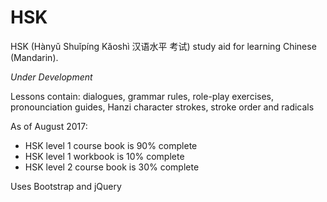 # HSK
HSK (Hànyǔ Shuǐpíng Kǎoshì 汉语水平 考试) study aid for learning Chinese (Mandarin).

<i>Under Development</i>

Lessons contain: dialogues, grammar rules, role-play exercises, pronounciation guides, Hanzi character strokes, stroke order and radicals

As of August 2017:
<ul>
<li>HSK level 1 course book is 90% complete</li>
<li>HSK level 1 workbook is 10% complete</li>
<li>HSK level 2 course book is 30% complete</li>
</ul>
Uses Bootstrap and jQuery
